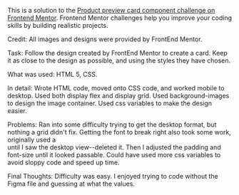 This is a solution to the [Product preview card component challenge on Frontend Mentor](https://www.frontendmentor.io/challenges/product-preview-card-component-GO7UmttRfa). Frontend Mentor challenges help you improve your coding skills by building realistic projects.

Credit: All images and designs were provided by FrontEnd Mentor.

Task: Follow the design created by FrontEnd Mentor to create a card. Keep it as close to the design as possible, and using the styles they have chosen.

What was used: HTML 5, CSS.

In detail: Wrote HTML code, moved onto CSS code, and worked mobile to desktop. Used both display flex and display grid. Used background-images to design the image container. Used css variables to make the design easier.

Problems: Ran into some difficulty trying to get the desktop format, but nothing a grid didn't fix. Getting the font to break right also took some work, originally used a <br> until I saw the desktop view--deleted it. Then I adjusted the padding and font-size until it looked passable. Could have used more css variables to avoid sloppy code and speed up time.

Final Thoughts: Difficulty was easy. I enjoyed trying to code without the Figma file and guessing at what the values.
